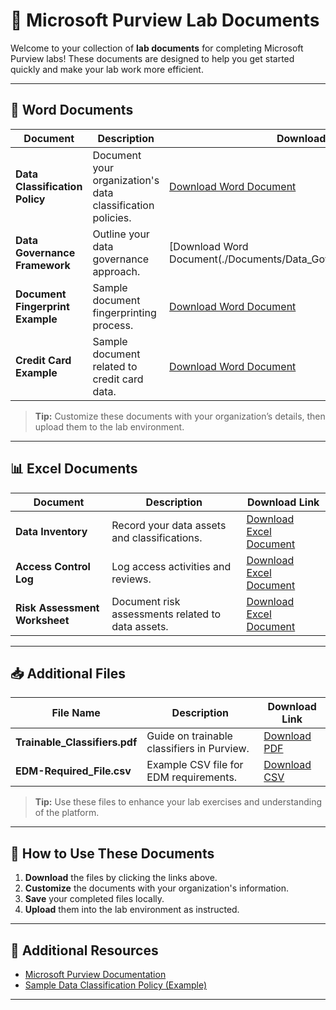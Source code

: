 # 📄 Microsoft Purview Lab Documents

Welcome to your collection of **lab documents** for completing Microsoft Purview labs! These documents are designed to help you get started quickly and make your lab work more efficient.

---

## 📝 Word Documents

| Document | Description | Download Link |
|------------|--------------|--------------|
| **Data Classification Policy** | Document your organization's data classification policies. | [Download Word Document](./Documents/Data_Classification_Policy_Document.docx) |
| **Data Governance Framework** | Outline your data governance approach. | [Download Word Document(./Documents/Data_Governance_Framework.docx) |
| **Document Fingerprint Example** | Sample document fingerprinting process. | [Download Word Document](./Documents/Doc_Fingerprint_Example.docx) |
| **Credit Card Example** | Sample document related to credit card data. | [Download Word Document](./Documents/credit_card_example.docx) |

> **Tip:** Customize these documents with your organization’s details, then upload them to the lab environment.

---

## 📊 Excel Documents

| Document | Description | Download Link |
|------------|--------------|--------------|
| **Data Inventory** | Record your data assets and classifications. | [Download Excel Document](./Documents/Data_Inventory_Document.xlsx) |
| **Access Control Log** | Log access activities and reviews. | [Download Excel Document](./Documents/Access_Control_Log.xlsx) |
| **Risk Assessment Worksheet** | Document risk assessments related to data assets. | [Download Excel Document](./Documents/Risk_Assessment_Worksheet.xlsx) |

---

## 📥 Additional Files

| File Name | Description | Download Link |
|------------|--------------|--------------|
| **Trainable_Classifiers.pdf** | Guide on trainable classifiers in Purview. | [Download PDF](./Documents/Trainable_Classifiers.pdf) |
| **EDM-Required_File.csv** | Example CSV file for EDM requirements. | [Download CSV](./Documents/EDM-Required_File.csv) |

> **Tip:** Use these files to enhance your lab exercises and understanding of the platform.

---

## 🚀 How to Use These Documents

1. **Download** the files by clicking the links above.  
2. **Customize** the documents with your organization's information.  
3. **Save** your completed files locally.  
4. **Upload** them into the lab environment as instructed.

---

## 🔗 Additional Resources

- [Microsoft Purview Documentation](https://docs.microsoft.com/en-us/microsoft-365/compliance/purview-overview)  
- [Sample Data Classification Policy (Example)](https://example.com/sample-policy.docx)  

---
